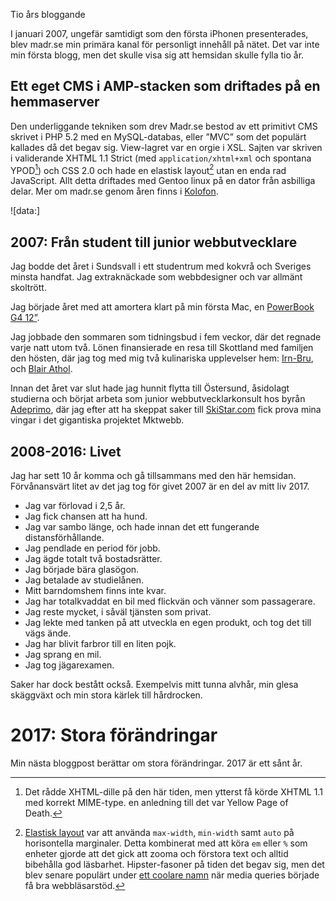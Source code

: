 Tio års bloggande

I januari 2007, ungefär samtidigt som den första iPhonen presenterades, blev madr.se min primära kanal för personligt innehåll på nätet. Det var inte min första blogg, men det skulle visa sig att hemsidan skulle fylla tio år.

## Ett eget CMS i AMP-stacken som driftades på en hemmaserver

Den underliggande tekniken som drev Madr.se bestod av ett primitivt CMS skrivet i PHP 5.2 med en MySQL-databas, eller ”MVC” som det populärt kallades då det begav sig. View-lagret var en orgie i XSL. Sajten var skriven i validerande XHTML 1.1 Strict (med `application/xhtml+xml` och spontana YPOD[^1]) och CSS 2.0 och hade en elastisk layout[^2] utan en enda rad JavaScript. Allt detta driftades med Gentoo linux på en dator från asbilliga delar. Mer om madr.se genom åren finns i [Kolofon](/colophone).

![data:]

## 2007: Från student till junior webbutvecklare

Jag bodde det året i Sundsvall i ett studentrum med kokvrå och Sveriges minsta handfat. Jag extraknäckade som webbdesigner och var allmänt skoltrött. 

Jag började året med att amortera klart på min första Mac, en [PowerBook G4 12”][2].

Jag jobbade den sommaren som tidningsbud i fem veckor, där det regnade varje natt utom två. Lönen finansierade en resa till Skottland med familjen den hösten, där jag tog med mig två kulinariska upplevelser hem: [Irn-Bru](https://en.wikipedia.org/wiki/Irn-Bru), och [Blair Athol](https://www.discovering-distilleries.com/blairathol/our-malts/).

Innan det året var slut hade jag hunnit flytta till Östersund, åsidolagt studierna och börjat arbeta som junior webbutvecklarkonsult hos byrån [Adeprimo](http://adeprimo.se), där jag efter att ha skeppat saker till [SkiStar.com](http://skistar.com) fick prova mina vingar i det gigantiska projektet Mktwebb.

## 2008-2016: Livet

Jag har sett 10 år komma och gå tillsammans med den här hemsidan. Förvånansvärt litet av det jag tog för givet 2007 är en del av mitt liv 2017.

 * Jag var förlovad i 2,5 år. 
 * Jag fick chansen att ha hund. 
 * Jag var sambo länge, och hade innan det ett fungerande distansförhållande. 
 * Jag pendlade en period för jobb. 
 * Jag ägde totalt två bostadsrätter.
 *  Jag började bära glasögon. 
 * Jag betalade av studielånen. 
 * Mitt barndomshem finns inte kvar. 
 * Jag har totalkvaddat en bil med flickvän och vänner som passagerare.
 *  Jag reste mycket, i såväl tjänsten som privat. 
 * Jag lekte med tanken på att utveckla en egen produkt, och tog det till vägs ände. 
 * Jag har blivit farbror till en liten pojk. 
 * Jag sprang en mil. 
 * Jag tog jägarexamen.

Saker har dock bestått också. Exempelvis mitt tunna alvhår, min glesa skäggväxt och min stora kärlek till hårdrocken.

# 2017: Stora förändringar

Min nästa bloggpost berättar om stora förändringar. 2017 är ett sånt år. 

[2]: http://www.everymac.com/systems/apple/powerbook_g4/specs/powerbook_g4_1.33_12.html

[^1]: Det rådde XHTML-dille på den här tiden, men ytterst få körde XHTML 1.1 med korrekt MIME-type. en anledning till det var Yellow Page of Death.
[^2]: [Elastisk layout](http://green-beast.com/blog/?p=199) var att använda `max-width`, `min-width` samt `auto` på horisontella marginaler. Detta kombinerat med att köra `em` eller `%` som enheter gjorde att det gick att zooma och förstora text och alltid bibehålla god läsbarhet. Hipster-fasoner på tiden det begav sig, men det blev senare populärt under [ett coolare namn](http://responsivewebdesign.com) när media queries började få bra webbläsarstöd.